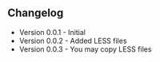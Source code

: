 ## Changelog

<ul>
  <li>Version 0.0.1 - Initial</li>
  <li>Version 0.0.2 - Added LESS files</li>
  <li>Version 0.0.3 - You may copy LESS files</li>
</ul>